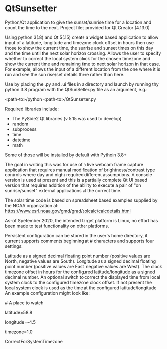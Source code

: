 # QtSunsetter
Python/Qt application to give the sunset/sunrise time for a location and count the time to the next. Project files provided for Qt Creator (4.13.0)

Using python 3(.8) and Qt 5(.15) create a widget based application to allow input of a latitude, longitude and timezone clock offset in hours then use those to show the current time, the sunrise and sunset times on this day and the time until the next solar horizon crossing. Allows the user to specify whether to correct the local system clock for the chosen timezone and show the current time and remaining time to next solar horizon in that case. For example, allows the input of a different location from the one where it is run and see the sun rise/set details there rather than here.

Use by placing the .py and .ui files in a directory and launch by running thy python 3.8 program with the QtSunSetter.py file as an argument, e.g.:

\<path-to\>/python \<path-to\>/QtSunsetter.py

Required libraries include:

* The PySide2 Qt libraries (v 5.15 was used to develop)
* random
* subprocess
* time
* datetime
* math

Some of those will be installed by default with Pythoin 3.8+

The goal in writing this was for use of a live webcam frame capture application that requires manual modification of brightness/contrast type controls where day and night required different assumptions. A console version is used at present and this is a partially complete Qt UI based version that requires addition of the ability to execute a pair of "on sunrise/sunset" external applications at the correct time.

The solar time code is based on spreadsheet based examples supplied by the NOAA organization at: https://www.esrl.noaa.gov/gmd/grad/solcalc/calcdetails.html

As-of Spetember 2020, the intended target platform is Linux, no effort has been made to test functionality on other platforms.

Persistent configuration can be stored in the user's home directory, it current supports comments beginning at # characters and supports four settings:


Latitude as a signed decimal floating point number (positive values are North, negative values are South). Longitude as a signed decimal floating point number (positive values are East, negative values are West). The clock timezone offset in hours for the configured latitude/longitude as a signed decimal number. An optional switch to correct the displayed time from local system clock to the configured timezone clock offset. If not present the local system clock is used as the time at the configured latitude/longitude An example configuration might look like:


\# A place to watch

latitude=58.8

longitude=-4.5

timezone=1.0

CorrectForSystemTimezone
